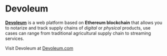 # Devoleum
**[Devoleum](devoleum.com)** is a web platform based on **Ethereum blockchain** that allows you to notarize and track supply chains of *digital* or *physical* products, use cases can range from traditional agricultural supply chain to streaming services.

Visit Devoleum at [Devoleum.com](Devoleum.com)
